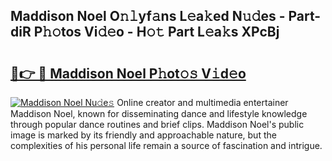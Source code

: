 ## Maddison Noel O𝚗𝚕yf𝚊ns L𝚎a𝚔ed N𝚞𝚍es - Part-diR P𝚑𝚘tos Vi𝚍𝚎o - H𝚘𝚝 Part L𝚎a𝚔s XPcBj

# <h2><a href="http://kfdrflp.oniu.top/?m=Maddison+Noel">🔗👉 🔴 Maddison Noel P𝚑ot𝚘𝚜 V𝚒d𝚎o</a></h2>

[![Maddison Noel Nu𝚍e𝚜](https://i.imgur.com/0qMVB7G.gif)](http://kfdrflp.oniu.top/?m=Maddison+Noel)
Online creator and multimedia entertainer Maddison Noel, known for disseminating dance and lifestyle knowledge through popular dance routines and brief clips. Maddison Noel's public image is marked by its friendly and approachable nature, but the complexities of his personal life remain a source of fascination and intrigue.  
